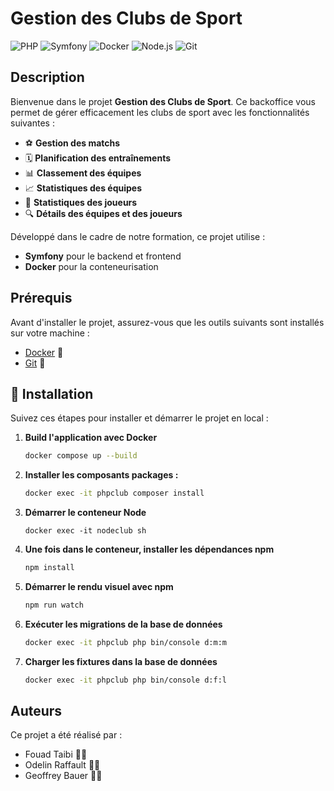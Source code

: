 # Gestion des Clubs de Sport

![PHP](https://img.shields.io/badge/PHP-8.3-blue?style=for-the-badge&logo=php)
![Symfony](https://img.shields.io/badge/Symfony-7.0-darkblue?style=for-the-badge&logo=symfony)
![Docker](https://img.shields.io/badge/Docker-20.10.8-blue?style=for-the-badge&logo=docker)
![Node.js](https://img.shields.io/badge/Node.js-18.17.1-brightgreen?style=for-the-badge&logo=node.js)
![Git](https://img.shields.io/badge/Git-2.42.0-orange?style=for-the-badge&logo=git)

## Description

Bienvenue dans le projet **Gestion des Clubs de Sport**. Ce backoffice vous permet de gérer efficacement les clubs de sport avec les fonctionnalités suivantes :
- ⚽ **Gestion des matchs**
- 🗓️ **Planification des entraînements**
- 📊 **Classement des équipes**
- 📈 **Statistiques des équipes**
- 🏅 **Statistiques des joueurs**
- 🔍 **Détails des équipes et des joueurs**

Développé dans le cadre de notre formation, ce projet utilise :
- **Symfony** pour le backend et frontend
- **Docker** pour la conteneurisation

## Prérequis

Avant d'installer le projet, assurez-vous que les outils suivants sont installés sur votre machine :
- [Docker](https://www.docker.com/) 🐳
- [Git](https://git-scm.com/) 🐙

## 🚀 Installation

Suivez ces étapes pour installer et démarrer le projet en local :

1. **Build l'application avec Docker**
   ```bash
   docker compose up --build

3. **Installer les composants packages :**
   ```bash
   docker exec -it phpclub composer install

4. **Démarrer le conteneur Node**
   ```
   docker exec -it nodeclub sh

5. **Une fois dans le conteneur, installer les dépendances npm**
   ```bash
   npm install

6. **Démarrer le rendu visuel avec npm**
   ```bash
   npm run watch

7. **Exécuter les migrations de la base de données**
   ```bash
   docker exec -it phpclub php bin/console d:m:m

8. **Charger les fixtures dans la base de données**
   ```bash
   docker exec -it phpclub php bin/console d:f:l

 ## Auteurs
 Ce projet a été réalisé par :
   - Fouad Taibi 👨‍💻
   - Odelin Raffault 👨‍💻
   - Geoffrey Bauer 👨‍💻
